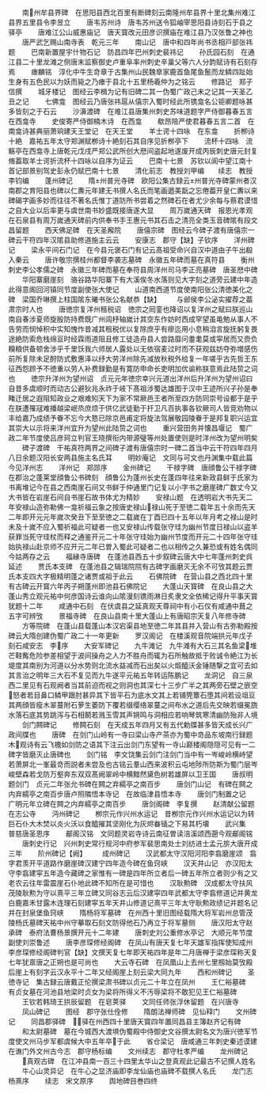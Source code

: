 <!-- { "loadSidebar": true } -->
　　南州牟县界碑　在思阳县西北百里有断碑刻云南隆州牟县界十里北集州难江县界五里县令李昱立
　　唐韦苏州诗　唐韦苏州送令狐岫宰思阳县诗刻石于县之驿亭
　　唐难江公山威惠庙记　唐天寳改元田彦识撰庙在难江县乃汉张鲁之神也
　　唐严武乞赐山南寺表　乾元三年
　　南山记　唐中和四年尚书丞相戸部张祎题
　　巴南新置屋宇什物石记　防昌四年巴州刺史裴祎记
　　孙氏园石刻　在通江县二十里龙滩之侧唐末监察御史卢重阜率州刺史辛巢父等六人分韵赋诗有石刻存焉
　　瘗麟铭　淳化中牛生竒章于古集州山民魏臯家鹿首鱼尾鱼鬛而龙鳞四趾始生身有五色民以为妖而毙之乃瘗于县北十五里杨羲仲为之铭云
　　修路记　郑子信撰
　　城牙楼记　图经云李楫为记有旧碑二其一伪蜀广政己未之记其一天圣乙丑之记
　　七佛龛　图经云乃唐张祎扈从僖宗入蜀时经此所镌龛名公钜卿题咏甚多皆刻之于石云
　　沙濞渡碑　在难江县唐集州刺史苏味道题字严侍御暮春五言　在西龛寺
　　史俊寄严侍御楠木诗　在西龛
　　欷昂陪严使君暮春五言二首　在南龛诗甚典丽萧珦建天王堂记　在天王堂
　　羊士谔十四咏　在东龛
　　折栁诗十絶　嘉祐五年太守郑渊赋栁诗十絶刻石其自序见折栁亭下
　　流杯十四咏　流觞亭在西龛寺上唐乾元戊戌严郑公武所创大厯间盗起地遂废开成丙辰刺史唐元封复脩葢取羊士谔折流杯十四咏以自序为证云
　　巴南十七景　苏钦以阆中望江南十首记部景别驾史彭永仍赋巴南十七景
　　清化前志　教授刘甲编　　续志　教授李钧编
　　蓬州碑记
　　隋州普光寺碑　欧阳公集古録云州普光寺碑蒙州者汉南郡之育阳县也碑以仁夀元年建无书撰人名氏而笔画遒美翫之忘倦葢开皇仁夀以来碑碣字画多妙而往往不著名氏惟丁道防所书尝着之然碑石在者尤少余每与蔡君谟惜之自大业以后率更与虞世南书妙盛既接唐遂大显
　　周万嵗通天碑　报恩光孝观在石泉县有周万嵗通天碑前内供奉书手王惠元书其石击之清亮全类玉音碑隂有段文昌留题
　　西天佛足碑　在天圣廨院
　　唐僖宗碑　图经云今碑子渡有唐僖宗一碑云干符四年汉隂县助修道施主云云
　　安康志　郡守【缺】子钦序
　　洋州碑记
　　梁永平间石门记　在今县元褒石门有记云髙祖受命兴自汉中道由子午出殽入秦云
　　唐许敬宗撰桂州都督李袭志墓碑　永徽五年碑而墓在真符县
　　衡州刺史李公孝儒之碑　永徽三年碑而墓在奉符县周洋州司马李正亮墓碑　唐圣厯中碑
　　华阳寨磨崖刻　骆谷路华阳寨下有大溪俟冬水落则见大字刻之道旁云建中年造此得意阁回河镇同节度副使张大使记
　　山道南西道节度使南阳张公清徳美化之碑　梁国乔琳撰上柱国隂东曦书张公名献恭【缺】
　　与邺侯李公泌实擢荐之葢肃宗时人也
　　唐徳宗复洋州租税诏　徳宗之囘銮也降诏以复洋州之赋曰朕巡山南自春涉夏师旋殷防持费既广州闾杼轴嵗计其空东作妨时西成罕望虽黾勉从事人不告劳而悯悼积中实知愧怍昔减其租税优以复除庶乎有瘳迄用小息稍洎言旋抚躬复畏途絶防索危栈绵亘时经霖雨道阻且修工徒造舟县人尝路靡问耋耄莫或寜居而又赍负糗粮供备顿舍涉乎千里饫我六师居人露处以无依宿麦过时而不获观兹妨夺弥増感伤前所复除未足酧防式敷惠泽以纾大劳洋州除先减放秋税外给复一年嗟乎古先哲王东征西怨顾予不徳重以劳人补费録勤是有寛防申命长吏明加优谕称朕意焉此陆贽之词也
　　徳宗升洋州为望州诏　贞元元年徳宗幸兴元道出洋州后升洋州为望州诏曰自昔多虞顺时而动古公避狄兆永祚于岐下髙祖涉蜀达雄图于汉中王迹所兴子孙是奉睹迁居之遐阻知政业之艰难矧天下为家不常厥邑王者所至四方防同崇号设都于是乎在朕遭罹冦难播越梁岷烝庶烦于供亿武徒勤于扞卫凡百执事各钦厥司人皆竞劝物以丰给嘉乃成绩予眷不忘今大憝已除京邑甫定将旋法驾展敬园陵眷于是邦复职兴运宜其崇大以示将来洋州宜升为望州此陆贽之词也
　　重兴营田务并懐昌堰记　蜀广政二年节度使吕彦珂立判官王晓撰衔内带源璧等州处置使则是时洋州改为望州明矣
　　碑子渡碑　干祐真符两界之间碑子渡有唐僖宗时一碑二首当中云干符四年四月八日余题汉阳长安两县施主名氏耳
　　明妙庵记　文同与可文也丹渊集中载此篇今见洋州志
　　洋州记　郑郧序
　　金州碑记
　　干禄字碑　唐顔鲁公干禄字碑在郡治之蓬莱堂顔鲁公书碑刻　顔鲁公为蓬州长史在蓬四年往来新政县鲜于氏家为书离堆记今在县之西南崖石间又书鲜于仲通里门记复以小字书之磨崖碑广数丈今又大书皆在岩崖石间自书崖石故书体尤为精妙
　　安禄山题　在透明岩大书先天二年安禄山造弥勒佛一龛祈福云象之按唐史禄山禄山死于至徳二载年五十余而先天二年即开元元年嵗次癸丑下至至徳之二载嵗在丁酉巳四十五年以年月考之禄山是时未及十嵗不应入蜀祈福此可疑者一也又安禄山传载张守珪为幽州节度日禄山以盗羊获罪当死守珪杖而释之通鉴开元二十年张守珪始为幽州节度而开元二十四年张守珪始执禄山赴京师不应开元二年已曽入蜀此可疑者二也以相传之久兼恐或有姓名偶同今姑两存之云
　　福縁寺唐碑　在蓬池县西五十步叙碑云唐大中七年蓬州刺史呉延述
　　贾氏本支碑　在蓬池县之辑瑞院院有古碑字画磨灭无余不可攷其题云贾氏本支四大字极精明蓬之诸贾或祖于此云
　　石佛院碑　在营山县之西北四十里有古碑云开寳六年丙子朔蓬州即池县石佛院记
　　大蓬山天寳碑　在良山县之大蓬山秀立观元祐中何彦国诗云谁向山隂漫刻镌雨淋日炙隶文全依稀记得升平事天寳犹题十二年
　　咸通中石刻　在伏虞县之延真观天尊祠中有小石仅有咸通中葺之五字可辨攷
　　景福寺碑　在良山县南十里大蓬山上有唐昭宗天复八年修寺碑
　　方等院碑　在蓬山县载蓬山本汉宕渠县地至徳二年其县并入营山有古弥勒殿按碑云大隋创建伪蜀广政二十一年更新
　　罗汉阁记　在楼溪观音院端拱元年戊子刻石咸安志　李序
　　大安军碑记
　　九牛滩记　九牛滩有大石三其名鱼梁堆芒鞋觜危险参差相望于波间操舟之人力不胜舟而辄为石所触故抵于败诚令絶江为长堤度其南别为河道以分水势则北流水益减而石出矣以火煅醯沃金锤随撃之宜可去如其言治之明年三大石不复见而九牛遂平元祐五年转运陈鹏记
　　龙洞记　自三泉西二里见有石观阙者当其前迫而视之则洞也其深七十三步广半之其两旁石壁之嵌空怒者若目鼻口鳞甲跟肘甚异其下皆平石为底水文其上若铺筦簟石堕其间若设俎豆其两顔皆瘦木翠蔓附石萝生萎防下覆若缀缨络翠蔓之间布水之道后先交映若缀冕旒水落石底其势跳泻与石相鬭若溅玉雪其声锵鸣与洞相应若响琴筑寒清幽防殆非人境
　　剑门闗碑记
　　修闗石刻　在天成五年四月又有五代勅牒甚多皆天成长兴广政间牒也
　　唐碑　在剑门山岭有一寺曰梁山寺产茶亦为蜀中竒品东坡南行録题木观诗有云飞檐如剑防之语其下注云出剑门东望有一寺山巅楼阁隠隠可见有一二碑字皆磨灭止唐碑也
　　剑门铭　李文饶集云剑门注剑门当中有一岑峻岭横峙望若萧屏北一峯最竒而説者未尝及也古铭云羣山西来波积云屯地陟所防斯为蜀门层岑峻壁森若戈防万壑奔东双双髙阙翠岭中横黯然黛色树若雄屏以卫王国
　　唐叔明题剑门　贞元二年张允书碑在闗之弃繻亭之南百步
　　唐剑门山记　有碑在闗之内弃繻亭之南百步唐卢照隣悟本寺记　在故临津县悟本寺
　　唐剑门制置之记　广明元年立碑在闗之内弃繻亭之南百步
　　唐剑阁碑　李复撰
　　赵清献公留题　在志公寺
　　沔州碑记
　　栁宗元作兴州水运记　昔栁宗元作兴州水运记以为转巨石仆大木焚以炎火沃以食醯摧其坚刚化为灰烬畚锸之下易其朽壊
　　武兴集　普慈唐圣恩序
　　郙阁汉铭　文同题灵岩寺诗云南征曽读涪溪颂西遡今观郙阁铭
　　唐刺史行记　兴州刺史常行规河中府参军裴思南处士刘纺进士孟元旂大唐开成三年
　　阶州碑记【阙】
　　成州碑记
　　汉武都太守汉阳河阳李翕磨崖颂　翕字君羡开平道路作磨崖碑汉建宁四年造今碑在鱼窍峡
　　汉天井山记　亦汉阳太守李翕建寜五年造今藏碑之家惟有一碑是四年所立者后一碑五年所立者则少有之又老农云往年雷震崖石仆地此碑不知所在是可惜也
　　汉耿勲碑　汉成都太守扶风茂陵耿勲为守以熹平三年立碑又同谷志云后汉建寜四年武都太守李翕修道记并黄龙白鹿嘉禾甘露木连理石刻建寜五年天井山修道记熹平三年太守耿勲政绩记并题名记并在封泉堡鱼窍峡
　　隋杨将军墓碑　在州西十里旧图经载隋大将军岩州总管茂陵杨氏墓碑天祐中州守摹取石刻文防得他石乃再立于将军墓侧
　　唐汉阳太守赵承碑　泰府法曹杨景撰开元十二年建
　　唐刺史刘公重修水亭记　大顺元年节度副使刘崇鲁述
　　唐李彦琛修经阁碑　在凤山有唐天复七年天雄军指挥使知成州李彦琛修经阁碑判官【缺】文撰天复七年即天祐四年是年二月唐禅于梁彦琛称天复七年犹禀唐之正朔也是可尚也
　　大云寺石碑　在凤凰山上去州七里剏始莫攷殿后崖上有刻字云汉永平十二年又经阁崖上刻云梁大同九年
　　西和州碑记
　　圣徳寺记　集古録云唐戴正伦撰梁肃书碑以贞元二十年立在凤州
　　王仁裕墓碑　有贞女墓在河池县地梁时贞女为梁将所得义不汚辱梁将不敢犯见王仁裕墓碑
　　王钦若韩琦王拱辰留题　在皂荚驿
　　文同任师张浮休留题　在兴唐寺
　　凤山碑记
　　图经　郡守张仕佺修
　　隋朗法禅师碑　见仙释门
　　文州碑记
　　同昌郡驿碑　驿在州西四十里唐天寳四年置同昌县主簿赵齐记有碑
　　和太尉墓碑　墓在今城西大渡埧伪蜀殿中侍御史文谷撰太尉名文为唐兴徳军节度使文州马步军都虞候大中五年卒于此
　　省仓梁记　唐咸通三年刺史秦述谟建在谯门外文州古今志　郡守杨标编
　　文州续志　郡守杜孝严编
　　龙州碑记
　　真观古碑　在江冲县南一百三十四里太华山之登真观此记最古不记撰人姓名
　　牛心山灵异记　在牛心之显济庙即李龙仙庙也庙碑不载撰人名氏
　　龙门志　杨熹序
　　续志　宋文原序
　　舆地碑目巻四终
